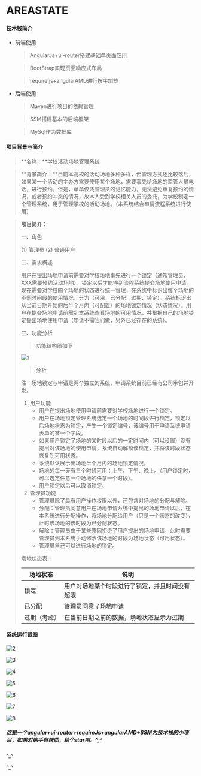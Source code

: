 # AREASTATE
#### 技术栈简介

- 前端使用

  > AngularJs+ui-router搭建基础单页面应用

  > BootStrap实现页面响应式布局

  > require.js+angularAMD进行按序加载

- 后端使用

  > Maven进行项目的依赖管理

  > SSM搭建基本的后端框架

  > MySql作为数据库


#### 项目背景与简介

> **名称：**学校活动场地管理系统

> **背景简介：**目前本高校的活动场地多种多样，但管理方式还比较落后，如果某一个活动的主办方需要使用某个场地，需要事先给场地的监管人员电话，进行预约，但是，单单仅凭管理员的记忆能力，无法避免重复预约的情况，或者预约冲突的情况，故本人受到学校相关人员的委托，为学校制定一个管理系统，用于管理学校的活动场地。（本系统结合申请流程系统进行使用）

> **项目简介：**
>
> 一、角色
>
> (1)	管理员
> (2)	普通用户
>
> 二、需求概述
>
> ​	用户在提出场地申请前需要对学校场地事先进行一个锁定（通知管理员，XXX需要预约活动场地），锁定以后才能够到流程系统提交场地使用申请。现在需要对学校四个场地的状态进行统一管理，在系统中标识出每个场地的不同时间段的使用情况，分为（可用、已分配、过期、锁定）。系统标识出从当前日期开始的后半个月内（可配置）的场地锁定情况（状态情况）。用户在提交场地申请前需到本系统查看场地的可用情况，并根据自己的场地锁定提出场地使用申请（申请不需我们做，另外已经存在的系统）。
>
> 三、功能分析
>
> > 功能结构图如下
>
> ![1](https://github.com/LQ55/AREASTATE/blob/master/src/main/webapp/images/1.png)
>
> > 分析
>
> 注：场地锁定与申请是两个独立的系统，申请系统目前已经有公司承包并开发。
>
> 1. 用户功能
>    - 用户在提出场地使用申请前需要对学校场地进行一个锁定。
>    - 用户在场地锁定管理系统选定一个场地的时间段进行锁定，锁定以后场地状态为锁定，产生一个锁定编号，该编号用于申请系统申请表单的某一个字段。
>    - 如果用户锁定了场地的某时段以后的一定时间内（可以设置）没有提出对该场地的使用申请，系统自动解锁该锁定，并将该时段状态恢复到可用状态。
>    - 系统默认展示出场地半个月内的场地锁定情况。
>    - 场地的每一天有三个时段可用：上午、下午、晚上。（用户锁定时，可以选定任意一个场地的任意一个时段）。
>    - 用户锁定以后可以取消锁定。
> 2. 管理员功能
>    - 管理员除了具有用户操作权限以外，还包含对场地的分配与解除。
>    - 分配：管理员同意用户在场地申请系统中提出的场地申请以后，在本系统进行分配操作，将场地分配给用户（只是一个状态的改变），此时该场地的该时段为已分配状态。
>    - 解除：管理员由于某些原因拒绝了用户提出的场地申请，此时需要管理员到本系统手动修改该场地的时段为场地状态（可用状态）。
>    - 管理员自己可以进行场地的锁定。
>
> 场地状态表：
>
> | 场地状态     | 说明                                           |
> | ------------ | ---------------------------------------------- |
> | 锁定         | 用户对场地某个时段进行了锁定，并且时间没有超限 |
> | 已分配       | 管理员同意了场地申请                           |
> | 过期（考虑） | 在当前日期之前的数据，场地状态显示为过期       |

#### 系统运行截图

![2](https://github.com/LQ55/AREASTATE/blob/master/src/main/webapp/images/2.png)

![3](https://github.com/LQ55/AREASTATE/blob/master/src/main/webapp/images/3.png)

![4](https://github.com/LQ55/AREASTATE/blob/master/src/main/webapp/images/4.png)

![5](https://github.com/LQ55/AREASTATE/blob/master/src/main/webapp/images/5.png)

![6](https://github.com/LQ55/AREASTATE/blob/master/src/main/webapp/images/6.png)

![7](https://github.com/LQ55/AREASTATE/blob/master/src/main/webapp/images/7.png)

![8](https://github.com/LQ55/AREASTATE/blob/master/src/main/webapp/images/8.png)

##### 这是一个angular+ui-router+requireJs+angularAMD+SSM为技术栈的小项目，如果对练手有帮助，给个star吧。^_^

^_^

^_^
